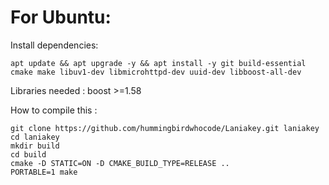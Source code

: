 
For Ubuntu:
==========

Install dependencies:

```
apt update && apt upgrade -y && apt install -y git build-essential cmake make libuv1-dev libmicrohttpd-dev uuid-dev libboost-all-dev
```

Libraries needed : boost >=1.58

How to compile this :
```
git clone https://github.com/hummingbirdwhocode/Laniakey.git laniakey
cd laniakey
mkdir build
cd build
cmake -D STATIC=ON -D CMAKE_BUILD_TYPE=RELEASE ..
PORTABLE=1 make
```
